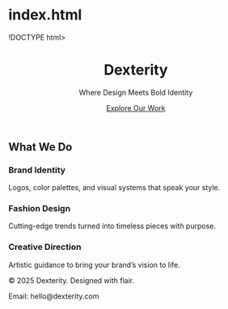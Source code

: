 # index.html
!DOCTYPE html>
<html lang="en">
<head>
  <meta charset="UTF-8" />
  <meta name="viewport" content="width=device-width, initial-scale=1.0"/>
  <title>Dexterity | Brand Design & Fashion</title>
  <link rel="stylesheet" href="style.css" />
</head>
<body>
  <header class="hero">
    <div class="container">
      <h1>Dexterity</h1>
      <p>Where Design Meets Bold Identity</p>
      <a href="#services" class="btn">Explore Our Work</a>
    </div>
  </header>

  <section id="services" class="services">
    <div class="container">
      <h2>What We Do</h2>
      <div class="service-boxes">
        <div class="box">
          <h3>Brand Identity</h3>
          <p>Logos, color palettes, and visual systems that speak your style.</p>
        </div>
        <div class="box">
          <h3>Fashion Design</h3>
          <p>Cutting-edge trends turned into timeless pieces with purpose.</p>
        </div>
        <div class="box">
          <h3>Creative Direction</h3>
          <p>Artistic guidance to bring your brand’s vision to life.</p>
        </div>
      </div>
    </div>
  </section>

  <footer class="footer">
    <div class="container">
      <p>© 2025 Dexterity. Designed with flair.</p>
      <p>Email: hello@dexterity.com</p>
    </div>
  </footer>
</body>
</html>

